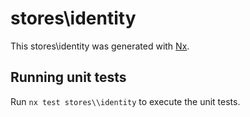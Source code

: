 # stores\\identity

This stores\\identity was generated with [Nx](https://nx.dev).

## Running unit tests

Run `nx test stores\\identity` to execute the unit tests.
